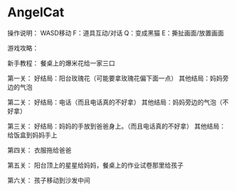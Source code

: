 # AngelCat

操作说明：
WASD移动
F：道具互动/对话
Q：变成黑猫
E：撕扯画面/放置画面

游戏攻略：

新手教程：
餐桌上的爆米花给一家三口

第一关：
好结局：阳台玫瑰花（可能要拿玫瑰花偏下面一点）
其他结局：妈妈旁边的气泡

第二关：
好结局：电话（而且电话真的不好拿）
其他结局：妈妈旁边的气泡（不好拿）

第三关：
好结局：妈妈的手放到爸爸身上。（而且电话真的不好拿）
其他结局：给饭盒到妈妈手上

第四关：
衣服拖给爸爸

第五关：
阳台顶上的星星给妈妈，餐桌上的作业试卷那里给孩子



第六关：
孩子移动到沙发中间